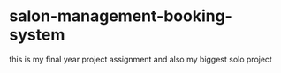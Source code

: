 # salon-management-booking-system
this is my final year project assignment and also my biggest solo project 
